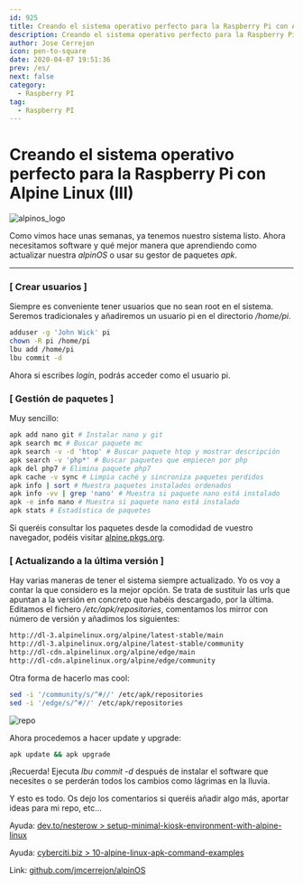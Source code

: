 ```yaml
---
id: 925
title: Creando el sistema operativo perfecto para la Raspberry Pi con Alpine Linux (III)
description: Creando el sistema operativo perfecto para la Raspberry Pi con Alpine Linux (III)
author: Jose Cerrejon
icon: pen-to-square
date: 2020-04-07 19:51:36
prev: /es/
next: false
category:
  - Raspberry PI
tag:
  - Raspberry PI
---
```


# Creando el sistema operativo perfecto para la Raspberry Pi con Alpine Linux (III)

![alpinos_logo](/images/2020/02/alpinos_logo.png)

Como vimos hace unas semanas, ya tenemos nuestro sistema listo. Ahora necesitamos software y qué mejor manera que aprendiendo como actualizar nuestra *alpinOS* o usar su gestor de paquetes *apk*.

- - -
###  [ Crear usuarios ]

Siempre es conveniente tener usuarios que no sean root en el sistema. Seremos tradicionales y añadiremos un usuario pi en el directorio */home/pi*.

```bash
adduser -g 'John Wick' pi
chown -R pi /home/pi
lbu add /home/pi
lbu commit -d
```

Ahora si escribes *login*, podrás acceder como el usuario pi.

###  [ Gestión de paquetes ]

Muy sencillo:

```bash
apk add nano git # Instalar nano y git
apk search mc # Buscar paquete mc
apk search -v -d 'htop' # Buscar paquete htop y mostrar descripción
apk search -v 'php*' # Buscar paquetes que empiecen por php
apk del php7 # Elimina paquete php7
apk cache -v sync # Limpia caché y sincroniza paquetes perdidos
apk info | sort # Muestra paquetes instalados ordenados
apk info -vv | grep 'nano' # Muestra si paquete nano está instalado
apk -e info nano # Muestra si paquete nano está instalado
apk stats # Estadística de paquetes
```

Si queréis consultar los paquetes desde la comodidad de vuestro navegador, podéis visitar [alpine.pkgs.org](https://alpine.pkgs.org/).

###  [ Actualizando a la última versión ]

Hay varias maneras de tener el sistema siempre actualizado. Yo os voy a contar la que considero es la mejor opción. Se trata de sustituir las urls que apuntan a la versión en concreto que habéis descargado, por la última. Editamos el fichero */etc/apk/repositories*, comentamos los mirror con número de versión y añadimos los siguientes:

```bash
http://dl-3.alpinelinux.org/alpine/latest-stable/main
http://dl-3.alpinelinux.org/alpine/latest-stable/community
http://dl-cdn.alpinelinux.org/alpine/edge/main
http://dl-cdn.alpinelinux.org/alpine/edge/community
```

Otra forma de hacerlo mas cool:

```bash
sed -i '/community/s/^#//' /etc/apk/repositories
sed -i '/edge/s/^#//' /etc/apk/repositories
```

![repo](/images/2020/04/repositories-alpine.png)

Ahora procedemos a hacer update y upgrade:

```bash
apk update && apk upgrade
```

¡Recuerda! Ejecuta *lbu commit -d* después de instalar el software que necesites o se perderán todos los cambios como lágrimas en la lluvia.

Y esto es todo. Os dejo los comentarios si queréis añadir algo más, aportar ideas para mi repo, etc...

Ayuda: [dev.to/nesterow > setup-minimal-kiosk-environment-with-alpine-linux](https://dev.to/nesterow/setup-minimal-kiosk-environment-with-alpine-linux-27b)

Ayuda: [cyberciti.biz > 10-alpine-linux-apk-command-examples](https://www.cyberciti.biz/faq/10-alpine-linux-apk-command-examples/)

Link: [github.com/jmcerrejon/alpinOS](https://github.com/jmcerrejon/alpinOS)